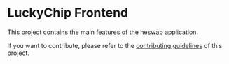 # LuckyChip Frontend

This project contains the main features of the heswap application.

If you want to contribute, please refer to the [contributing guidelines](./CONTRIBUTING.md) of this project.
